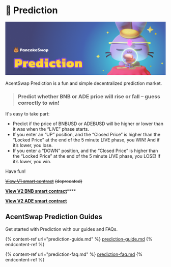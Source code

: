 # 🔮 Prediction

![](../../.gitbook/assets/prediction-header.png)

AcentSwap Prediction is a fun and simple decentralized prediction market.

> ### Predict whether BNB or ADE price will rise or fall – guess correctly to win!

It's easy to take part:

* Predict if the price of BNBUSD or ADEBUSD will be higher or lower than it was when the “LIVE” phase starts.
* If you enter an “UP” position, and the “Closed Price” is higher than the “Locked Price” at the end of the 5 minute LIVE phase, you WIN! And if it’s lower, you lose.
* If you enter a “DOWN” position, and the “Closed Price” is higher than the “Locked Price” at the end of the 5 minute LIVE phase, you LOSE! If it’s lower, you win.

Have fun!

[~~View V1 smart contract~~](https://bscscan.com/address/0x516ffd7D1e0Ca40b1879935B2De87cb20Fc1124b) ~~(deprecated)~~

[**View V2 BNB smart contract**](https://bscscan.com/address/0x18b2a687610328590bc8f2e5fedde3b582a49cda)****

****[**View V2 ADE smart contract**](https://bscscan.com/address/0x0E3A8078EDD2021dadcdE733C6b4a86E51EE8f07)****

## AcentSwap Prediction Guides

Get started with Prediction with our guides and FAQs.

{% content-ref url="prediction-guide.md" %}
[prediction-guide.md](prediction-guide.md)
{% endcontent-ref %}

{% content-ref url="prediction-faq.md" %}
[prediction-faq.md](prediction-faq.md)
{% endcontent-ref %}
